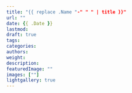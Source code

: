 ```yaml
---
title: "{{ replace .Name "-" " " | title }}"
url: ""
date: {{ .Date }}
lastmod:
draft: true
tags:
categories:
authors:
weight:
description:
featuredImage: ""
images: [""]
lightgallery: true
---
```

